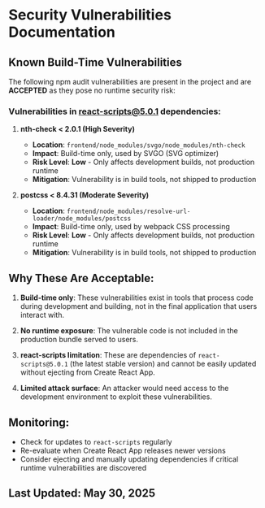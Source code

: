 # Security Vulnerabilities Documentation

## Known Build-Time Vulnerabilities

The following npm audit vulnerabilities are present in the project and are **ACCEPTED** as they pose no runtime security risk:

### Vulnerabilities in react-scripts@5.0.1 dependencies:

1. **nth-check < 2.0.1 (High Severity)**
   - **Location**: `frontend/node_modules/svgo/node_modules/nth-check`
   - **Impact**: Build-time only, used by SVGO (SVG optimizer)
   - **Risk Level**: **Low** - Only affects development builds, not production runtime
   - **Mitigation**: Vulnerability is in build tools, not shipped to production

2. **postcss < 8.4.31 (Moderate Severity)**
   - **Location**: `frontend/node_modules/resolve-url-loader/node_modules/postcss`
   - **Impact**: Build-time only, used by webpack CSS processing
   - **Risk Level**: **Low** - Only affects development builds, not production runtime
   - **Mitigation**: Vulnerability is in build tools, not shipped to production

## Why These Are Acceptable:

1. **Build-time only**: These vulnerabilities exist in tools that process code during development and building, not in the final application that users interact with.

2. **No runtime exposure**: The vulnerable code is not included in the production bundle served to users.

3. **react-scripts limitation**: These are dependencies of `react-scripts@5.0.1` (the latest stable version) and cannot be easily updated without ejecting from Create React App.

4. **Limited attack surface**: An attacker would need access to the development environment to exploit these vulnerabilities.

## Monitoring:

- Check for updates to `react-scripts` regularly
- Re-evaluate when Create React App releases newer versions
- Consider ejecting and manually updating dependencies if critical runtime vulnerabilities are discovered

## Last Updated: May 30, 2025
